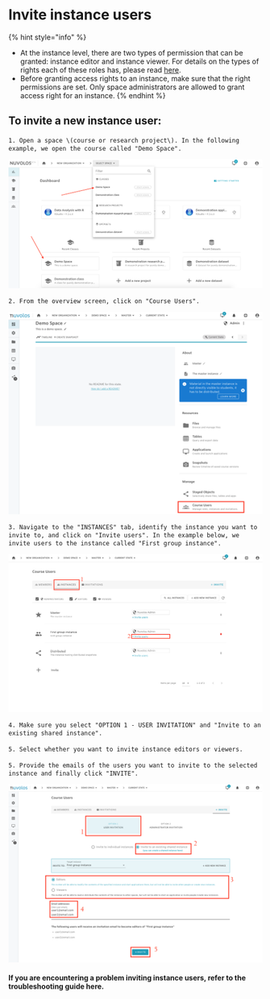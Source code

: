 # Invite instance users

{% hint style="info" %}
* At the instance level, there are two types of permission that can be granted: instance editor and instance viewer. For details on the types of rights each of these roles has, please read [here](../../our-features/data-organization/instances.md).
* Before granting access rights to an instance, make sure that the right permissions are set. Only space administrators are allowed to grant access right for an instance.
{% endhint %}

## **To invite a new instance user:**

    1. Open a space \(course or research project\). In the following example, we open the course called "Demo Space".

![](../../.gitbook/assets/screen-shot-2020-03-19-at-1.02.10-pm.png)

    2. From the overview screen, click on "Course Users".

![](../../.gitbook/assets/screen-shot-2020-11-17-at-10.40.13-am.png)

    3. Navigate to the "INSTANCES" tab, identify the instance you want to invite to, and click on "Invite users". In the example below, we invite users to the instance called "First group instance".

![](../../.gitbook/assets/screen-shot-2020-11-17-at-1.02.54-pm.png)

    4. Make sure you select "OPTION 1 - USER INVITATION" and "Invite to an existing shared instance".

    5. Select whether you want to invite instance editors or viewers.

    5. Provide the emails of the users you want to invite to the selected instance and finally click "INVITE".

![](../../.gitbook/assets/screen-shot-2020-11-17-at-1.16.52-pm.png)

#### If you are encountering a problem inviting instance users, refer to the troubleshooting guide here. 

